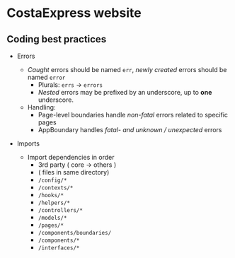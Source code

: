 # CostaExpress website 

## Coding best practices

* Errors
    * _Caught_ errors should be named `err`, _newly created_ errors should be named `error`
        * Plurals: `errs` -> `errors`
        * _Nested_ errors may be prefixed by an underscore, up to **one** underscore.
    * Handling: 
        * Page-level boundaries handle _non-fatal_ errors related to specific pages
        * AppBoundary handles _fatal- and unknown / unexpected_ errors

* Imports
    * Import dependencies in order
        * 3rd party ( core -> others )
        * ( files in same directory)
        * `/config/*`
        * `/contexts/*`
        * `/hooks/*`
        * `/helpers/*`
        * `/controllers/*`
        * `/models/*`
        * `/pages/*`
        * `/components/boundaries/`
        * `/components/*`
        * `/interfaces/*`
